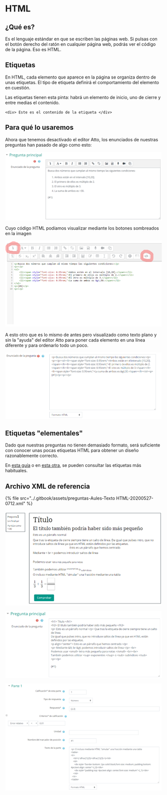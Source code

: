 # HTML

## ¿Qué es?

Es el lenguaje estándar en que se escriben las páginas web. Si pulsas con el botón derecho del ratón en cualquier página web, podrás ver el código de la página. Eso es HTML.

## Etiquetas

En HTML, cada elemento que aparece en la página se organiza dentro de unas etiquetas. El tipo de etiqueta definirá el comportamiento del elemento en cuestión.

Las etiquetas tienen esta pinta: habrá un elemento de inicio, uno de cierre y entre medias el contenido.

```
<div> Este es el contenido de la etiqueta </div>
```

## Para qué lo usaremos

Ahora que tenemos desactivado el editor Atto, los enunciados de nuestras preguntas han pasado de algo como esto:

![](<../.gitbook/assets/image (55).png>)

Cuyo código HTML podíamos visualizar mediante los botones sombreados en la imagen

![](<../.gitbook/assets/image (56).png>)

A esto otro que es lo mismo de antes pero visualizado como texto plano y sin la "ayuda" del editor Atto para poner cada elemento en una línea diferente y para ordenarlo todo un poco.

![](<../.gitbook/assets/image (54).png>)

## Etiquetas "elementales"

Dado que nuestras preguntas no tienen demasiado formato, será suficiente con conocer unas pocas etiquetas HTML para obtener un diseño razonablemente correcto.

En [esta guía](http://platea.pntic.mec.es/\~abercian/guiahtml/formatos.htm) o en [esta otra](https://www.uv.es/cerveron/paginasweb/notashtml.html), se pueden consultar las etiquetas más habituales.

## Archivo XML de referencia

{% file src="../.gitbook/assets/preguntas-Aules-Texto HTML-20200527-0712.xml" %}

![](<../.gitbook/assets/image (57).png>)

![](<../.gitbook/assets/image (59).png>)

![](<../.gitbook/assets/image (60).png>)
